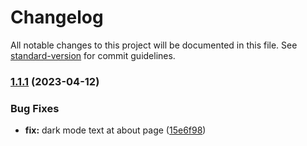 # Changelog

All notable changes to this project will be documented in this file. See [standard-version](https://github.com/conventional-changelog/standard-version) for commit guidelines.

### [1.1.1](https://github.com/CahBantul/Next.js-Developer-Portfolio-Starter-Code/compare/v1.1.0...v1.1.1) (2023-04-12)


### Bug Fixes

* **fix:** dark mode text at about page ([15e6f98](https://github.com/CahBantul/Next.js-Developer-Portfolio-Starter-Code/commit/15e6f98fb74ad911911fcac2eea0bec8eb61a8a0))

